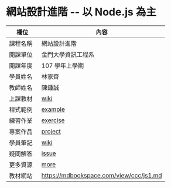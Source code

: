 # 網站設計進階 -- 以 Node.js 為主

欄位       |  內容
----------|----------------------------
課程名稱   | 網站設計進階
開課單位   | 金門大學資訊工程系
開課年度   | 107 學年上學期
學員姓名   | 林家齊
教師姓名   | 陳鍾誠
上課教材   | [wiki](https://github.com/cccnqu/ws107a/wiki)
程式範例   | [example](example)
練習作業   | [exercise](exercise)
專案作品   | [project](project)
學員筆記   | [wiki](../../wiki)
疑問解答   | [issue](https://github.com/cccnqu/ws107a/issues)
更多資源   | [more](more)
教材網站   | https://mdbookspace.com/view/ccc/js1.md
